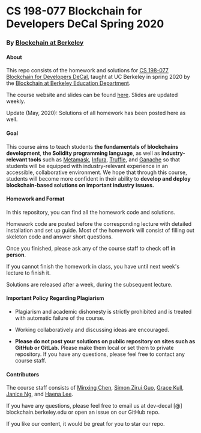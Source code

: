 # CS 198-077 Blockchain for Developers DeCal Spring 2020

### By [Blockchain at Berkeley](https://blockchain.berkeley.edu/)

#### About

This repo consists of the homework and solutions for [CS 198-077 Blockchain for Developers DeCal](https://blockchain.berkeley.edu/spring-2020-developers-decal/), taught at UC Berkeley in spring 2020 by the [Blockchain at Berkeley Education Department](https://blockchain.berkeley.edu/education/).

The course website and slides can be found [here](https://blockchain.berkeley.edu/spring-2020-developers-decal/). Slides are updated weekly.

Update (May, 2020): Solutions of all homework has been posted here as well.



#### Goal

This course aims to teach students **the fundamentals of blockchains development**, **the Solidity programming language**, as well as **industry-relevant tools** such as [Metamask](https://github.com/MetaMask), [Infura](https://infura.io/), [Truffle](https://github.com/trufflesuite/truffle), and [Ganache](https://github.com/trufflesuite/ganache) so that students will be equipped with industry-relevant experience in an accessible, collaborative environment. 
We hope that through this course, students will become more confident in their ability to **develop and deploy blockchain-based solutions on important industry issues.**



#### Homework and Format

In this repository, you can find all the homework code and solutions.

Homework code are posted before the corresponding lecture with detailed installation and set up guide. Most of the homework will consist of filling out skeleton code and answer short questions.

Once you finished, please ask any of the course staff to check off **in person**.

If you cannot finish the homework in class, you have until next week's lecture to finish it.

Solutions are released after a week, during the subsequent lecture. 



#### Important Policy Regarding Plagiarism 

* Plagiarism and academic dishonesty is strictly prohibited and is treated with automatic failure of the course. 

* Working collaboratively and discussing ideas are encouraged. 

* **Please do not post your solutions on public repository on sites such as GitHub or GitLab.** Please make them local or set them to private repository. If you have any questions, please feel free to contact any course staff.

  

#### Contributors

The course staff consists of [Minxing Chen](https://github.com/chenmx00), [Simon Zirui Guo](https://github.com/simonguozirui), [Grace Kull](https://github.com/gracekull21), [Janice Ng](https://github.com/janice-23), and [Haena Lee](https://github.com/cactu-i).

If you have any questions, please feel free to email us at dev-decal [@] blockchain.berkeley.edu or open an issue on our GitHub repo.

If you like our content, it would be great for you to star our repo. 